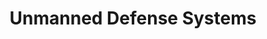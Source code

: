 ---
layout: startup_page
title: "Unmanned Defense Systems"
id: "unmands.com"
permalink: "/unmanneddefensesystemsunmands.com04242025/"
website: "https://www.unmands.com/"
funding_round: ""
funding_amount: "€3.2M"
investors: "Coinvest Capital, Lithuanian Business Angel Network (including Vladas Lašas, Rita Sakus, Martynas Kandzeras, Gytenis Galkis, Giedrimas Jeglinskas, Šarūnas Račkauskas, Paulius Vilemas, and Linas Sargautis), Vytenis Buzas, Ernestas Kalabuckas, Giedrimas Jeglinskas"
about: "Unmanned Defense Systems (UDS) develops and supplies advanced swarm detection technology and UAVs for military applications. Their products, including reconnaissance drones and loitering munitions, are used by the Lithuanian and Ukrainian armed forces and other NATO allies. UDS focuses on AI-based swarm integrations with battlefield management systems."
markets: "Defense, Aerospace, AI, Manufacturing, Robotics and Drones"
hq: "Vilnius, , Lithuania"
founded_year: "2022"
linkedin: "https://www.linkedin.com/company/udefenses"
twitter: ""
instagram: ""
facebook: ""
crunchbase: "https://www.crunchbase.com/organization/unmanned-defense-systems"
pitchbook: "https://pitchbook.com/profiles/company/548064-28"

# SEO Optimization
meta_title: "Unmanned Defense Systems -  Funding (€3.2M)"
meta_description: "Unmanned Defense Systems, Unmanned Defense Systems (UDS) develops and supplies advanced swarm detection technology and UAVs for military applications. Their products, including..."
meta_keywords: "Unmanned Defense Systems, Defense, Aerospace, AI, Manufacturing, Robotics and Drones,  funding"
canonical_url: "https://pkprojectstartups.github.io/projectstartups.com/unmanneddefensesystemsunmands.com04242025/"
---